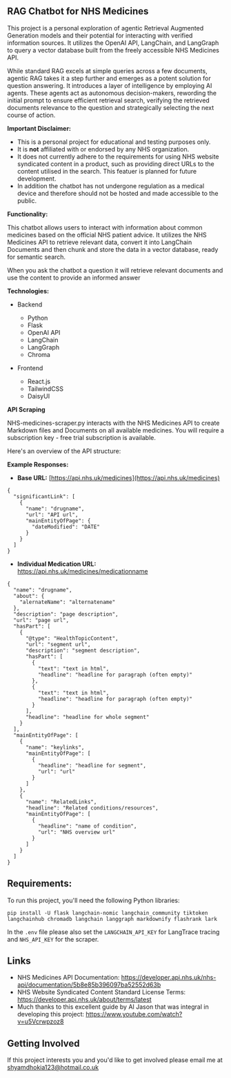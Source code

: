 ## RAG Chatbot for NHS Medicines

This project is a personal exploration of agentic Retrieval Augmented Generation models and their potential for interacting with verified information sources. It utilizes the OpenAI API, LangChain, and LangGraph to query a vector database built from the freely accessible NHS Medicines API.

While standard RAG excels at simple queries across a few documents, agentic RAG takes it a step further and emerges as a potent solution for question answering. It introduces a layer of intelligence by employing AI agents. These agents act as autonomous decision-makers, rewording the initial prompt to ensure efficient retrieval search, verifying the retrieved documents relevance to the question and strategically selecting the next course of action.

**Important Disclaimer:**

* This is a personal project for educational and testing purposes only. 
* It is **not** affiliated with or endorsed by any NHS organization.
* It does not currently adhere to the requirements for using NHS website syndicated content in a product, such as providing direct URLs to the content utilised in the search. This featuer is planned for future development.
* In addition the chatbot has not undergone regulation as a medical device and therefore should not be hosted and made accessible to the public.

**Functionality:**

This chatbot allows users to interact with information about common medicines based on the official NHS patient advice. It utilizes the NHS Medicines API to retrieve relevant data, convert it into LangChain Documents and then chunk and store the data in a vector database, ready for semantic search.

When you ask the chatbot a question it will retrieve relevant documents and use the content to provide an informed answer

**Technologies:**

* Backend
    * Python
    * Flask
    * OpenAI API
    * LangChain
    * LangGraph
    * Chroma

* Frontend
    * React.js
    * TailwindCSS
    * DaisyUI

**API Scraping**

NHS-medicines-scraper.py interacts with the NHS Medicines API to create Markdown files and Documents on all available medicines. You will require a subscription key - free trial subscription is available.

Here's an overview of the API structure:

**Example Responses:**

* **Base URL:** [https://api.nhs.uk/medicines](https://api.nhs.uk/medicines)

```
{
  "significantLink": [
    {
      "name": "drugname",
      "url": "API url",
      "mainEntityOfPage": {
        "dateModified": "DATE"
      }
    }
  ]
}
```

* **Individual Medication URL:** https://api.nhs.uk/medicines/medicationname

```
{
  "name": "drugname",
  "about": {
    "alernateName": "alternatename"
  },
  "description": "page description",
  "url": "page url",
  "hasPart": [
    {
      "@type": "HealthTopicContent",
      "url": "segment url",
      "description": "segment description",
      "hasPart": [
        {
          "text": "text in html",
          "headline": "headline for paragraph (often empty)"
        },
        {
          "text": "text in html",
          "headline": "headline for paragraph (often empty)"
        }
      ],
      "headline": "headline for whole segment"
    }
  ],
  "mainEntityOfPage": [
    {
      "name": "keylinks",
      "mainEntityOfPage": [
        {
          "headline": "headline for segment",
          "url": "url"
        }
      ]
    },
    {
      "name": "RelatedLinks",
      "headline": "Related conditions/resources",
      "mainEntityOfPage": [
        {
          "headline": "name of condition",
          "url": "NHS overview url"
        }
      ]
    }
  ]
}
```
## Requirements:

To run this project, you'll need the following Python libraries:

```pip install -U flask langchain-nomic langchain_community tiktoken langchainhub chromadb langchain langgraph markdownify flashrank lark```

In the `.env` file please also set the `LANGCHAIN_API_KEY` for LangTrace tracing and `NHS_API_KEY` for the scraper.

## Links
* NHS Medicines API Documentation: https://developer.api.nhs.uk/nhs-api/documentation/5b8e85b396097ba52552d63b
* NHS Website Syndicated Content Standard License Terms: https://developer.api.nhs.uk/about/terms/latest
* Much thanks to this excellent guide by AI Jason that was integral in developing this project: https://www.youtube.com/watch?v=u5Vcrwpzoz8

## Getting Involved
If this project interests you and you'd like to get involved please email me at shyamdhokia123@hotmail.co.uk
